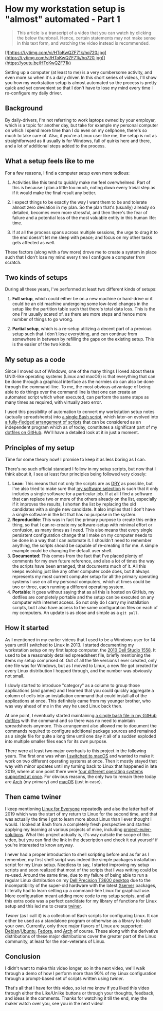 # How my workstation setup is "almost" automated - Part 1

> This article is a transcript of a video that you can watch by clicking the below thumbnail. Hence, certain statements may not make sense in this text form, and watching the video instead is recommended.

[![https://i.ytimg.com/vi/HToKwQZF71k/hq720.jpg](https://i.ytimg.com/vi/HToKwQZF71k/hq720.jpg)](https://youtu.be/HToKwQZF71k)

Setting up a computer (at least to me) is a very cumbersome activity, and even more so when it's a daily driver. In this short series of videos, I'll show you how my workstation setup is almost automated so the process is pretty quick and yet convenient so that I don't have to lose my mind every time I re-configure my daily driver.

## Background

By daily-drivers, I'm not referring to work laptops owned by your employer, which is a topic for another day, but take for example my personal computer on which I spend more time than I do even on my cellphone, there's so much to take care of. Also, if you're a Linux user like me, the setup is not as straightforward as it usually is for Windows, full of quirks here and there, and a lot of additional steps added to the process.

## What a setup feels like to me

For a few reasons, I find a computer setup even more tedious:

1. Activities like this tend to quickly make me feel overwhelmed. Part of this is because I plan a little too much, noting down every trivial step as if it would make the final result any better.

2. I expect things to be exactly the way I want them to be and tolerate almost zero deviation in my plan. So the plan that's (usually) already so detailed, becomes even more stressful, and then there's the fear of failure and a potential loss of the most valuable entity in this human life: time.

3. If at all the process spans across multiple sessions, the urge to drag it to the end doesn't let me sleep with peace; and focus on my other tasks gets affected as well.

These factors (along with a few more) drove me to create a system in place such that I don't lose my mind every time I configure a computer from scratch.

## Two kinds of setups

During all these years, I've performed at least two different kinds of setups:

1. **Full setup**, which could either be on a new machine or hard-drive or it could be an old machine undergoing some low-level changes in the setup like the partition table such that there's total data loss. This is the one I'm usually scared of, as there are more steps and hence more number of things to go wrong.

2. **Partial setup**, which is a re-setup utilizing a decent part of a previous setup such that I don't lose everything, and can continue from somewhere in between by refilling the gaps on the existing setup. This is the easier of the two kinds.

## My setup as a code

Since I moved out of Windows, one of the many things I loved about these UNIX-like operating systems (Linux and macOS) is that everything that can be done through a graphical interface as the normies do can also be done through the command-line. To me, the most obvious advantage of being able to do things over the command line is that one can create an automated script which when executed, can perform the same steps as many times as required, with virtually zero error.

I used this possibility of automation to convert my workstation setup notes (actually spreadsheets) into [a single Bash script](https://github.com/myTerminal/dotfiles/blob/20049c76ee6832dcd6635d0b1b36a632d853bb9a/.scripts/setup.sh), which later-on evolved into [a fully-fledged arrangement of scripts](https://github.com/myTerminal/dotfiles/tree/master/.setup) that can be considered as an independent program which as of today, constitutes a significant part of my [dotfiles on GitHub](https://github.com/myterminal/dotfiles). We'll have a detailed look at it in just a moment.

## Principles of my setup

Time for some theory now! I promise to keep it as less boring as I can.

There's no such official standard I follow in my setup scripts, but now that I think about it, I see at least four principles being followed very closely:

1. **Lean**: This means that not only the scripts are as [DRY](https://en.wikipedia.org/wiki/Don%27t_repeat_yourself) as possible, but I've also tried to make sure that [my software selection](https://github.com/myTerminal/dotfiles#software-selection) is such that it only includes a single software for a particular job. If at all I find a software that can replace two or more of the others already on the list, especially if it improves the results, I shorten the list by replacing the old candidates with a single new candidate. It also implies that I don't have a single software in the list that has no purpose in the system.
2. **Reproducible**: This was in fact the primary purpose to create this entire thing, so that I can re-create my software-setup with minimal effort or confusion, as many times as I need. This also means that every single persistent configuration change that I make on my computer needs to be done in a way that I can automate it. I shouldn't need to remember anything, the scripts should be capable of re-creating it for me. A simple example could be changing the default user shell.
3. **Documented**: This comes from the fact that I've placed plenty of comments for my own future reference, and also a lot of times the way the scripts have been arranged, that documents much of it. All this keeps evolving just like any other computer code does, but it always represents my most current computer setup for all the primary operating systems I use on all my personal computers, which at times could be two or three, each running a different operating system.
4. **Portable**: It goes without saying that as all this is hosted on GitHub, my dotfiles are completely portable and the setup can be executed on any computer with internet access. So not only do I carry my installation scripts, but I also have access to the same configuration files on each of my computers. An update is as close and simple as a `git pull`.

## How it started

As I mentioned in my earlier videos that I used to be a Windows user for 14 years until I switched to Linux in 2013. I started documenting my workstation setup on my first laptop computer, the [2010 Dell Studio 1558](https://www.dell.com/us/dfh/p/studio-15/pd). It used to be a reasonably detailed spreadsheet file, briefly mentioning the items my setup comprised of. Out of all the file versions I ever created, only one file was for Windows, but as I moved to Linux, a new file got created for every Linux distribution I hopped through, and the number was obviously not small.

I slowly started to introduce "category" as a column to group those applications (and games) and I learned that you could quickly aggregate a column of cells into an installation command that could install all of the applications at once. This definitely came from my younger brother, who was way ahead of me in the way he used Linux back then.

At one point, I eventually started maintaining [a single bash file in my GitHub dotfiles](https://github.com/myTerminal/dotfiles/blob/20049c76ee6832dcd6635d0b1b36a632d853bb9a/.scripts/setup.sh) with the command and so there was no need to maintain spreadsheets anymore. This arrangement also allowed me to document the commands required to configure additional package sources and remained as a single file for quite a long time until one day it all of a sudden exploded into multiple smaller files each for its own purpose.

There were at least two major overhauls to this project in the following years. The first one was when [I switched to macOS](https://github.com/myTerminal/dotfiles/commits/master?after=686317c09d4970832cc1c0f8d243f9e8436e8f53+509&branch=master) and wanted to make it work on two different operating systems at once. Then it mostly stayed that way with minor updates until my turning back to Linux that happened in late 2019, where at one point there were [four different operating systems supported at once](https://github.com/myTerminal/dotfiles/tree/f464c58c106e979fe9e79a28a12cd171fccd8933/.setup). For obvious reasons, the only two to remain there today are [Arch](https://archlinux.org) (my primary) and [macOS](https://www.apple.com/macos/big-sur) (just in case).

## Then came twiner

I keep mentioning [Linux for Everyone](https://www.linux4everyone.com) repeatedly and also the latter half of 2019 which was the start of my return to Linux for the second time, and that was actually the time I got to learn more about Linux than I ever thought I would. I looked at Bash from a completely fresh perspective and started applying my learning at various projects of mine, including [project-euler-solutions](https://github.com/myTerminal/project-euler-solutions). What this project actually is, it's way outside the scope of this video, but you can find the link in the description and check it out yourself if you're interested to know anyway.

I never had a proper introduction to shell scripting before and as far as I remember, my first shell script was indeed the simple packages installation script for my Linux setup. Needless to say, I started improving my setup scripts and soon realized that most of the scripts that I was writing could be re-used. Around the same time, due to my failure of being able to run a regular Linux distribution on my [Dell Precision T3600 desktop](https://www.ebay.com/itm/Dell-Precision-T3600-8-Core-2-60GHz-E5-2670-Wholesale-Custom-To-Order-No-OS/382071287250) due to the incompatibility of the super-old hardware with the latest [Xserver](https://www.x.org/wiki/XServer) packages, I literally had to learn setting up a command-line Linux for graphical use. More configuration meant adding more code to my setup scripts, and all this extra code was a perfect candidate for my library of functions for Linux setup and this led me to create [twiner](https://github.com/myterminal/twiner).

*Twiner* (as I call it) is a collection of Bash scripts for configuring Linux. It can either be used as a standalone program or otherwise as a library to build your own. Currently, only three major flavors of Linux are supported: [Debian](https://www.debian.org)/[Ubuntu](https://ubuntu.com), [Fedora](https://getfedora.org), and [Arch](https://archlinux.org) of course. These along with the derivative distributions of these major distributions cover the greater part of the Linux community, at least for the non-veterans of Linux.

## Conclusion

I didn't want to make this video longer, so in the next video, we'll walk through a demo of how I perform more than 90% of my Linux configuration through a prompt-based set of scripts written using *twiner*.

That's all that I have for this video, so let me know if you liked this video through either the Like/Unlike buttons or through your thoughts, feedback, and ideas in the comments. Thanks for watching it till the end, may the maker watch over you, see you in the next video!

